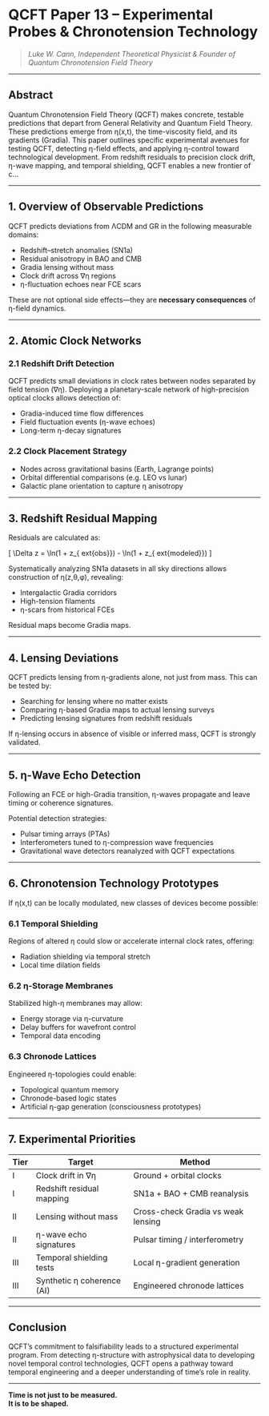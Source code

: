 # QCFT Paper 13 – Experimental Probes & Chronotension Technology

> *Luke W. Cann, Independent Theoretical Physicist & Founder of Quantum Chronotension Field Theory*

---

## Abstract

Quantum Chronotension Field Theory (QCFT) makes concrete, testable predictions that depart from General Relativity and Quantum Field Theory. These predictions emerge from η(x,t), the time-viscosity field, and its gradients (Gradia). This paper outlines specific experimental avenues for testing QCFT, detecting η-field effects, and applying η-control toward technological development. From redshift residuals to precision clock drift, η-wave mapping, and temporal shielding, QCFT enables a new frontier of c...

---

## 1. Overview of Observable Predictions

QCFT predicts deviations from ΛCDM and GR in the following measurable domains:

- Redshift–stretch anomalies (SN1a)
- Residual anisotropy in BAO and CMB
- Gradia lensing without mass
- Clock drift across ∇η regions
- η-fluctuation echoes near FCE scars

These are not optional side effects—they are **necessary consequences** of η-field dynamics.

---

## 2. Atomic Clock Networks

### 2.1 Redshift Drift Detection

QCFT predicts small deviations in clock rates between nodes separated by field tension (∇η). Deploying a planetary-scale network of high-precision optical clocks allows detection of:

- Gradia-induced time flow differences
- Field fluctuation events (η-wave echoes)
- Long-term η-decay signatures

### 2.2 Clock Placement Strategy

- Nodes across gravitational basins (Earth, Lagrange points)
- Orbital differential comparisons (e.g. LEO vs lunar)
- Galactic plane orientation to capture η anisotropy

---

## 3. Redshift Residual Mapping

Residuals are calculated as:

\[
\Delta z = \ln(1 + z_{	ext{obs}}) - \ln(1 + z_{	ext{modeled}})
\]

Systematically analyzing SN1a datasets in all sky directions allows construction of η(z,θ,φ), revealing:

- Intergalactic Gradia corridors
- High-tension filaments
- η-scars from historical FCEs

Residual maps become Gradia maps.

---

## 4. Lensing Deviations

QCFT predicts lensing from η-gradients alone, not just from mass. This can be tested by:

- Searching for lensing where no matter exists
- Comparing η-based Gradia maps to actual lensing surveys
- Predicting lensing signatures from redshift residuals

If η-lensing occurs in absence of visible or inferred mass, QCFT is strongly validated.

---

## 5. η-Wave Echo Detection

Following an FCE or high-Gradia transition, η-waves propagate and leave timing or coherence signatures.

Potential detection strategies:

- Pulsar timing arrays (PTAs)
- Interferometers tuned to η-compression wave frequencies
- Gravitational wave detectors reanalyzed with QCFT expectations

---

## 6. Chronotension Technology Prototypes

If η(x,t) can be locally modulated, new classes of devices become possible:

### 6.1 Temporal Shielding

Regions of altered η could slow or accelerate internal clock rates, offering:

- Radiation shielding via temporal stretch
- Local time dilation fields

### 6.2 η-Storage Membranes

Stabilized high-η membranes may allow:

- Energy storage via η-curvature
- Delay buffers for wavefront control
- Temporal data encoding

### 6.3 Chronode Lattices

Engineered η-topologies could enable:

- Topological quantum memory
- Chronode-based logic states
- Artificial η-gap generation (consciousness prototypes)

---

## 7. Experimental Priorities

| Tier | Target                         | Method                          |
|------|--------------------------------|----------------------------------|
| I    | Clock drift in ∇η              | Ground + orbital clocks          |
| I    | Redshift residual mapping      | SN1a + BAO + CMB reanalysis      |
| II   | Lensing without mass           | Cross-check Gradia vs weak lensing |
| II   | η-wave echo signatures         | Pulsar timing / interferometry   |
| III  | Temporal shielding tests       | Local η-gradient generation      |
| III  | Synthetic η coherence (AI)     | Engineered chronode lattices     |

---

## Conclusion

QCFT’s commitment to falsifiability leads to a structured experimental program. From detecting η-structure with astrophysical data to developing novel temporal control technologies, QCFT opens a pathway toward temporal engineering and a deeper understanding of time’s role in reality.

---

**Time is not just to be measured.  
It is to be shaped.**